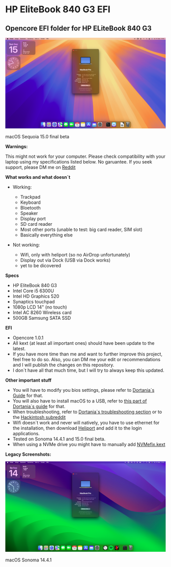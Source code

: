 # HP EliteBook 840 G3 EFI  

## Opencore EFI folder for HP ELiteBook 840 G3  

![Screenshot](https://raw.githubusercontent.com/randomappleboi/HP-EliteBook-840-G3-EFI/refs/heads/main/Sequoia.png)

macOS Sequoia 15.0 final beta
   
   
**Warnings:**  

This might not work for your computer. Please check compatibility with your laptop using my specifications listed below. No garuantee. If you seek support, please DM me on [Reddit](https://reddit.com/u/randomappleboix)  

**What works and what doesn´t**

 - Working:
     - Trackpad
     - Keyboard
     - Bloetooth
     - Speaker
     - Display port
     - SD card reader
     - Most other ports (unable to test: big card reader, SIM slot)
     - Basically everything else

 - Not working:
     - Wifi, only with heliport (so no AirDrop unfortunately)
     - Display out via Dock (USB via Dock works)
     - yet to be dicovered
   
**Specs**

 - HP EliteBook 840 G3  
 - Intel Core i5 6300U  
 - Intel HD Graphics 520  
 - Synaptics touchpad  
 - 1080p LCD 14" (no touch)  
 - Intel AC 8260 Wireless card
 - 500GB Samsung SATA SSD

**EFI**

 - Opencore 1.0.1
 - All kext (at least all important ones) should have been update to the latest.
 - If you have more time than me and want to further improve this project, feel free to do so. Also, you can DM me your edit or recommendations and I will publish the changes on this repository.
 - I don´t have all that much time, but I will try to always keep this updated.

**Other important stuff**

 - You will have to modify you bios settings, please refer to [Dortania´s Guide](https://dortania.github.io/OpenCore-Install-Guide/config-laptop.plist/skylake.html#intel-bios-settings) for that.
 - You will also have to install macOS to a USB, refer to [this part of Dortania´s guide](https://dortania.github.io/OpenCore-Install-Guide/installer-guide/windows-install.html) for that.
 - When troubleshooting, refer to [Dortania´s troubleshooting section](https://dortania.github.io/OpenCore-Install-Guide/troubleshooting/troubleshooting.html) or to the [Hackintosh subreddit](https://reddit.com/r/hackintosh)
 - Wifi doesn´t work and never will natively, you have to use ethernet for the installation, then download [Heliport](https://github.com/OpenIntelWireless/HeliPort/releases/tag/v1.5.0) and add it to the login applications.
 - Tested on Sonoma 14.4.1 and 15.0 final beta.
 - When using a NVMe drive you might have to manually add [NVMefix.kext](https://github.com/acidanthera/NVMeFix/releases)

**Legacy Screenshots:**

![Screenshot](https://github.com/randomappleboi/HP-EliteBook-840-G3-EFI/blob/main/Sonoma.png)

macOS Sonoma 14.4.1

